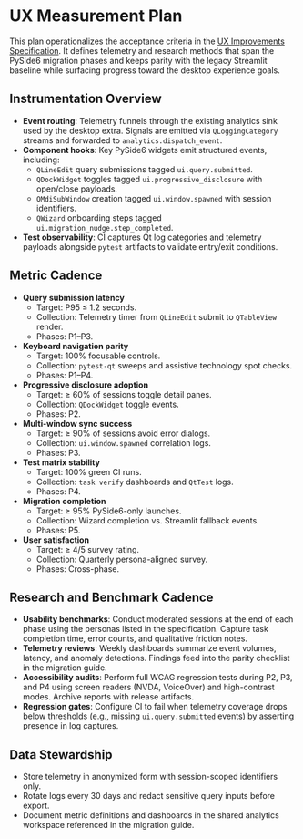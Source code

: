 # UX Measurement Plan

This plan operationalizes the acceptance criteria in the
[UX Improvements Specification](ux-improvements-spec.md). It defines telemetry
and research methods that span the PySide6 migration phases and keeps parity
with the legacy Streamlit baseline while surfacing progress toward the desktop
experience goals.

## Instrumentation Overview

- **Event routing**: Telemetry funnels through the existing analytics sink used
  by the desktop extra. Signals are emitted via `QLoggingCategory` streams and
  forwarded to `analytics.dispatch_event`.
- **Component hooks**: Key PySide6 widgets emit structured events, including:
  - `QLineEdit` query submissions tagged `ui.query.submitted`.
  - `QDockWidget` toggles tagged `ui.progressive_disclosure` with open/close
    payloads.
  - `QMdiSubWindow` creation tagged `ui.window.spawned` with session identifiers.
  - `QWizard` onboarding steps tagged `ui.migration_nudge.step_completed`.
- **Test observability**: CI captures Qt log categories and telemetry payloads
  alongside `pytest` artifacts to validate entry/exit conditions.

## Metric Cadence

- **Query submission latency**
  - Target: P95 ≤ 1.2 seconds.
  - Collection: Telemetry timer from `QLineEdit` submit to `QTableView` render.
  - Phases: P1–P3.
- **Keyboard navigation parity**
  - Target: 100% focusable controls.
  - Collection: `pytest-qt` sweeps and assistive technology spot checks.
  - Phases: P1–P4.
- **Progressive disclosure adoption**
  - Target: ≥ 60% of sessions toggle detail panes.
  - Collection: `QDockWidget` toggle events.
  - Phases: P2.
- **Multi-window sync success**
  - Target: ≥ 90% of sessions avoid error dialogs.
  - Collection: `ui.window.spawned` correlation logs.
  - Phases: P3.
- **Test matrix stability**
  - Target: 100% green CI runs.
  - Collection: `task verify` dashboards and `QtTest` logs.
  - Phases: P4.
- **Migration completion**
  - Target: ≥ 95% PySide6-only launches.
  - Collection: Wizard completion vs. Streamlit fallback events.
  - Phases: P5.
- **User satisfaction**
  - Target: ≥ 4/5 survey rating.
  - Collection: Quarterly persona-aligned survey.
  - Phases: Cross-phase.

## Research and Benchmark Cadence

- **Usability benchmarks**: Conduct moderated sessions at the end of each phase
  using the personas listed in the specification. Capture task completion time,
  error counts, and qualitative friction notes.
- **Telemetry reviews**: Weekly dashboards summarize event volumes, latency, and
  anomaly detections. Findings feed into the parity checklist in the migration
  guide.
- **Accessibility audits**: Perform full WCAG regression tests during P2, P3,
  and P4 using screen readers (NVDA, VoiceOver) and high-contrast modes. Archive
  reports with release artifacts.
- **Regression gates**: Configure CI to fail when telemetry coverage drops below
  thresholds (e.g., missing `ui.query.submitted` events) by asserting presence in
  log captures.

## Data Stewardship

- Store telemetry in anonymized form with session-scoped identifiers only.
- Rotate logs every 30 days and redact sensitive query inputs before export.
- Document metric definitions and dashboards in the shared analytics workspace
  referenced in the migration guide.
